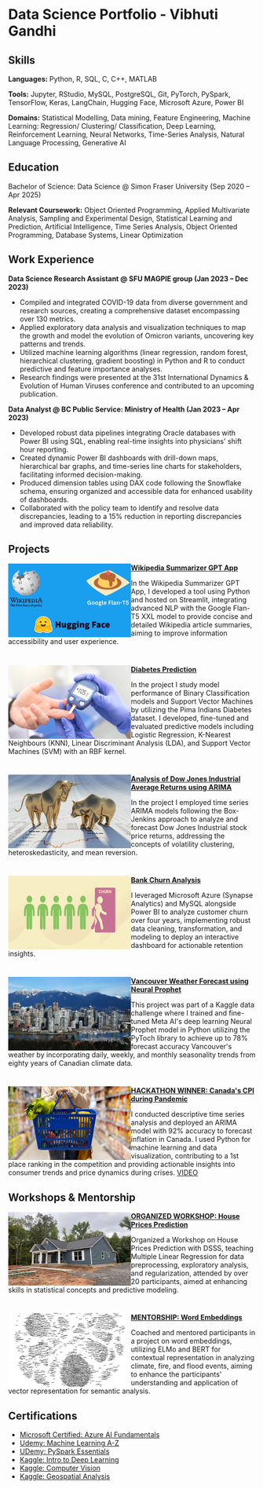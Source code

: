 # Data Science Portfolio - Vibhuti Gandhi

## Skills

**Languages:** Python, R, SQL, C, C++, MATLAB

**Tools:** Jupyter, RStudio, MySQL, PostgreSQL, Git, PyTorch, PySpark, TensorFlow, Keras, LangChain, Hugging Face, Microsoft Azure, Power BI

**Domains:** Statistical Modelling, Data mining, Feature Engineering, Machine Learning: Regression/ Clustering/ Classification, Deep Learning, Reinforcement Learning, Neural Networks, Time-Series Analysis, Natural Language Processing, Generative AI

## Education

Bachelor of Science: Data Science @ Simon Fraser University (Sep 2020 – Apr 2025)

**Relevant Coursework:** Object Oriented Programming, Applied Multivariate Analysis, Sampling and Experimental Design, Statistical Learning and Prediction, Artificial Intelligence, Time Series Analysis, Object Oriented Programming, Database Systems, Linear Optimization

## Work Experience

**Data Science Research Assistant @ SFU MAGPIE group (Jan 2023 – Dec 2023)**

- Compiled and integrated COVID-19 data from diverse government and research sources, creating a comprehensive dataset encompassing over 130 metrics.
- Applied exploratory data analysis and visualization techniques to map the growth and model the evolution of Omicron variants, uncovering key patterns and trends.
- Utilized machine learning algorithms (linear regression, random forest, hierarchical clustering, gradient boosting) in Python and R to conduct predictive and feature importance analyses.
- Research findings were presented at the 31st International Dynamics & Evolution of Human Viruses conference and contributed to an upcoming publication.

**Data Analyst @ BC Public Service: Ministry of Health (Jan 2023 – Apr 2023)**

- Developed robust data pipelines integrating Oracle databases with Power BI using SQL, enabling real-time insights into physicians' shift hour reporting.
- Created dynamic Power BI dashboards with drill-down maps, hierarchical bar graphs, and time-series line charts for stakeholders, facilitating informed decision-making.
- Produced dimension tables using DAX code following the Snowflake schema, ensuring organized and accessible data for enhanced usability of dashboards.
- Collaborated with the policy team to identify and resolve data discrepancies, leading to a 15% reduction in reporting discrepancies and improved data reliability.

## Projects

<img align="left" width="250" height="150" src="https://github.com/GanVib18/portfolio/blob/main/Images/1.png"> **[Wikipedia Summarizer GPT App](https://github.com/GanVib18/Wikipedia-Summarizer-GPT-App)**

In the Wikipedia Summarizer GPT App, I developed a tool using Python and hosted on Streamlit, integrating advanced NLP with the Google Flan-T5 XXL model to provide concise and detailed Wikipedia article summaries, aiming to improve information accessibility and user experience. 

#

<img align="left" width="250" height="150" src="https://github.com/GanVib18/portfolio/blob/main/Images/2.jpg"> **[Diabetes Prediction](https://github.com/GanVib18/Diabetes-Prediction)**

In the project I study model performance of Binary Classification models and Support Vector Machines by utilizing the Pima Indians Diabetes dataset. I developed, fine-tuned and evaluated predictive models including Logistic Regression, K-Nearest Neighbours (KNN), Linear Discriminant Analysis (LDA), and Support Vector Machines (SVM) with an RBF kernel.

# 

<img align="left" width="250" height="150" src="https://github.com/GanVib18/portfolio/blob/main/Images/3.png"> **[Analysis of Dow Jones Industrial Average Returns using ARIMA](https://github.com/GanVib18/Analysis-of-Dow-Jones-Industrial-Average-Returns-using-ARIMA)**
 
In the project I employed time series ARIMA models following the Box-Jenkins approach to analyze and forecast Dow Jones Industrial stock price returns, addressing the concepts of volatility clustering, heteroskedasticity, and mean reversion.

#

<img align="left" width="250" height="150" src="https://github.com/GanVib18/portfolio/blob/main/Images/4.png"> **[Bank Churn Analysis](https://github.com/GanVib18/Bank-Churn-Analysis/tree/main)**

I leveraged Microsoft Azure (Synapse Analytics) and MySQL alongside Power BI to analyze customer churn over four years, implementing robust data cleaning, transformation, and modeling to deploy an interactive dashboard for actionable retention insights.

#

<img align="left" width="250" height="150" src="https://github.com/GanVib18/portfolio/blob/main/Images/5.jpg"> **[Vancouver Weather Forecast using Neural Prophet](https://www.kaggle.com/code/vibhutigandhi/vancouver-weather-forecast-using-neural-prophet/notebook)**

This project was part of a Kaggle data challenge where I trained and fine-tuned Meta AI's deep learning Neural Prophet model in Python utilizing the PyToch library to achieve up to 78% forecast accuracy Vancouver's weather by incorporating daily, weekly, and monthly seasonality trends from eighty years of Canadian climate data.

#

<img align="left" width="250" height="150" src="https://github.com/GanVib18/portfolio/blob/main/Images/6.jpg"> **[HACKATHON WINNER: Canada's CPI during Pandemic](https://github.com/Vancouver-Datajam/CPI/)** 

I conducted descriptive time series analysis and deployed an ARIMA model with 92% accuracy to forecast inflation in Canada. I used Python for machine learning and data visualization, contributing to a 1st place ranking in the competition and providing actionable insights into consumer trends and price dynamics during crises. [VIDEO](https://www.youtube.com/watch?v=av6l6yLJ8q0)

## Workshops & Mentorship

<img align="left" width="250" height="150" src="https://github.com/GanVib18/portfolio/blob/main/Images/7.jpg"> **[ORGANIZED WORKSHOP: House Prices Prediction](https://github.com/GanVib18/DSSS-Workshop-House-Prices)**

Organized a Workshop on House Prices Prediction with DSSS, teaching Multiple Linear Regression for data preprocessing, exploratory analysis, and regularization, attended by over 20 participants, aimed at enhancing skills in statistical concepts and predictive modeling.

#

<img align="left" width="250" height="150" src="https://github.com/GanVib18/portfolio/blob/main/Images/8.jpg"> **[MENTORSHIP: Word Embeddings](https://github.com/Vancouver-Datajam/Word-Embeddings)** 

Coached and mentored participants in a project on word embeddings, utilizing ELMo and BERT for contextual representation in analyzing climate, fire, and flood events, aiming to enhance the participants' understanding and application of vector representation for semantic analysis.

## Certifications 

-  [Microsoft Certified: Azure AI Fundamentals](https://github.com/Vancouver-Datajam/Word-Embeddings)
-  [Udemy: Machine Learning A-Z](https://www.udemy.com/certificate/UC-34b4e8aa-f18a-4be9-acaf-08fc674e4e01/)
-  [UDemy: PySpark Essentials](https://www.udemy.com/certificate/UC-b3dc284a-c077-41db-a293-b659184e76b7/)
-  [Kaggle: Intro to Deep Learning](https://www.kaggle.com/learn/certification/vibhutigandhi/intro-to-deep-learning)
-  [Kaggle: Computer Vision](https://www.kaggle.com/learn/certification/vibhutigandhi/computer-vision)
-  [Kaggle: Geospatial Analysis](https://www.kaggle.com/learn/certification/vibhutigandhi/geospatial-analysis)


